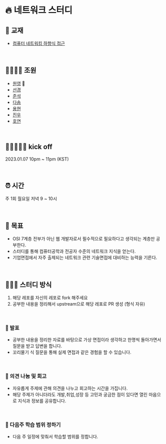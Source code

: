 # 🔥 네트워크 스터디

## 📖 교재

- [컴퓨터 네트워킹 하향식 접근](https://product.kyobobook.co.kr/detail/S000061694627)

<br>

## 👨‍👩‍👦‍👦 조원

- [원영](https://github.com/yooveloper) 🙈
- [선경](https://github.com/seongyeong826)
- [준석](https://github.com/frost0807)
- [다솜](https://github.com/babybeb)
- [용현](https://github.com/dragonappear)
- [진우](https://github.com/jinwoo-Bae)
- [호연](https://github.com/namuhuchutong)

<br>

## 🏃🏽‍♀️🏃‍♂️ kick off

2023.01.07 10pm ~ 11pm (KST)

<br>

## ⏰ 시간

주 1회 월요일 저녁 9 ~ 10시

<br />

## 🚀 목표

- OSI 7계층 전부가 아닌 웹 개발자로서 필수적으로 필요하다고 생각되는 계층만 공부한다.
- 스터디를 통해 컴퓨터공학과 전공자 수준의 네트워크 지식을 얻는다.
- 기업면접에서 자주 출제되는 네트워크 관련 기술면접에 대비하는 능력을 기른다.

<br />

## 👩🏻‍💻 스터디 방식

1. 해당 레포를 자신의 레포로 fork 해주세요
2. 공부한 내용을 정리해서 upstream으로 해당 레포로 PR 생성 (형식 자유)

<br>

### 💬 발표

- 공부한 내용을 정리한 자료를 바탕으로 가상 면접이라 생각하고 한명씩 돌아가면서 질문을 받고 답변을 합니다.
- 꼬리물기 식 질문을 통해 실제 면접과 같은 경험을 할 수 있습니다.

<br>

### 🤔 의견 나눔 및 회고

- 자유롭게 주제에 관해 의견을 나누고 회고하는 시간을 가집니다.
- 해당 주제가 아니더라도 개발,취업,성장 등 고민과 궁금한 점이 있다면 열린 마음으로 지식과 정보를 공유합니다.

<br>

### 🎯 다음주 학습 범위 정하기

- 다음 주 일정에 맞춰서 학습할 범위를 정합니다.
